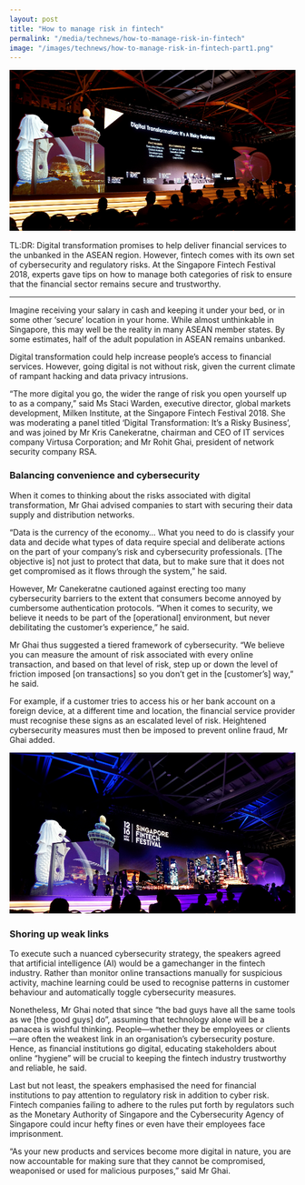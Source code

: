```yaml
---
layout: post
title: "How to manage risk in fintech"
permalink: "/media/technews/how-to-manage-risk-in-fintech"
image: "/images/technews/how-to-manage-risk-in-fintech-part1.png"
---
```

      
![Singapore Fintech Festival 2018](/images/technews/how-to-manage-risk-in-fintech-part1.png)

TL:DR: Digital transformation promises to help deliver financial services to the unbanked in the ASEAN region. However, fintech comes with its own set of cybersecurity and regulatory risks. At the Singapore Fintech Festival 2018, experts gave tips on how to manage both categories of risk to ensure that the financial sector remains secure and trustworthy. 

---
Imagine receiving your salary in cash and keeping it under your bed, or in some other ‘secure’ location in your home. While almost unthinkable in Singapore, this may well be the reality in many ASEAN member states. By some estimates, half of the adult population in ASEAN remains unbanked.

Digital transformation could help increase people’s access to financial services. However, going digital is not without risk, given the current climate of rampant hacking and data privacy intrusions.

“The more digital you go, the wider the range of risk you open yourself up to as a company,” said Ms Staci Warden, executive director, global markets development, Milken Institute, at the Singapore Fintech Festival 2018. She was moderating a panel titled ‘Digital Transformation: It’s a Risky Business’, and was joined by Mr Kris Canekeratne, chairman and CEO of IT services company Virtusa Corporation; and Mr Rohit Ghai, president of network security company RSA. 

### **Balancing convenience and cybersecurity**

When it comes to thinking about the risks associated with digital transformation, Mr Ghai advised companies to start with securing their data supply and distribution networks.

“Data is the currency of the economy… What you need to do is classify your data and decide what types of data require special and deliberate actions on the part of your company’s risk and cybersecurity professionals. [The objective is] not just to protect that data, but to make sure that it does not get compromised as it flows through the system,” he said.

However, Mr Canekeratne cautioned against erecting too many cybersecurity barriers to the extent that consumers become annoyed by cumbersome authentication protocols. “When it comes to security, we believe it needs to be part of the [operational] environment, but never debilitating the customer’s experience,” he said.

Mr Ghai thus suggested a tiered framework of cybersecurity. “We believe you can measure the amount of risk associated with every online transaction, and based on that level of risk, step up or down the level of friction imposed [on transactions] so you don’t get in the [customer’s] way,” he said.

For example, if a customer tries to access his or her bank account on a foreign device, at a different time and location, the financial service provider must recognise these signs as an escalated level of risk. Heightened cybersecurity measures must then be imposed to prevent online fraud, Mr Ghai added.

![Singapore Fintech Festival 2018](/images/technews/how-to-manage-risk-in-fintech-part2.png)

### **Shoring up weak links**

To execute such a nuanced cybersecurity strategy, the speakers agreed that artificial intelligence (AI) would be a gamechanger in the fintech industry. Rather than monitor online transactions manually for suspicious activity, machine learning could be used to recognise patterns in customer behaviour and automatically toggle cybersecurity measures.

Nonetheless, Mr Ghai noted that since “the bad guys have all the same tools as we [the good guys] do”, assuming that technology alone will be a panacea is wishful thinking. People—whether they be employees or clients—are often the weakest link in an organisation’s cybersecurity posture. Hence, as financial institutions go digital, educating stakeholders about online “hygiene” will be crucial to keeping the fintech industry trustworthy and reliable, he said.

Last but not least, the speakers emphasised the need for financial institutions to pay attention to regulatory risk in addition to cyber risk. Fintech companies failing to adhere to the rules put forth by regulators such as the Monetary Authority of Singapore and the Cybersecurity Agency of Singapore could incur hefty fines or even have their employees face imprisonment.

“As your new products and services become more digital in nature, you are now accountable for making sure that they cannot be compromised, weaponised or used for malicious purposes,” said Mr Ghai.
